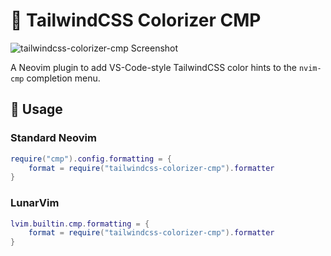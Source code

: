 # :rainbow: TailwindCSS Colorizer CMP

![tailwindcss-colorizer-cmp Screenshot](https://user-images.githubusercontent.com/226654/212435006-79c8bc44-547d-4424-b73e-b1c66d82f4c4.gif)

A Neovim plugin to add VS-Code-style TailwindCSS color hints to the `nvim-cmp` completion menu.

## :rocket: Usage

### Standard Neovim

``` lua
require("cmp").config.formatting = {
    format = require("tailwindcss-colorizer-cmp").formatter
}
```

### LunarVim

``` lua
lvim.builtin.cmp.formatting = {
    format = require("tailwindcss-colorizer-cmp").formatter
}
```
